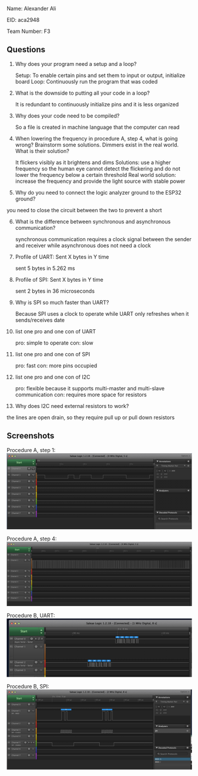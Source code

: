 Name: Alexander Ali

EID: aca2948

Team Number: F3

## Questions

1. Why does your program need a setup and a loop?

    Setup: To enable certain pins and set them to input or output, initialize board
    Loop: Continuously run the program that was coded

2. What is the downside to putting all your code in a loop?

    It is redundant to continuously initialize pins and it is less organized

3. Why does your code need to be compiled?

    So a file is created in machine language that the computer can read

4. When lowering the frequency in procedure A, step 4, what is going wrong? Brainstorm some solutions. Dimmers exist in the real world. What is their solution?

   It flickers visibly as it brightens and dims
   Solutions: use a higher frequency so the human eye cannot detect the flickering and do not lower the frequency below a certain threshold
   Real world solution: increase the frequency and provide the light source with stable power

5. Why do you need to connect the logic analyzer ground to the ESP32 ground?

  you need to close the circuit between the two to prevent a short

6. What is the difference between synchronous and asynchronous communication?

    synchronous communication requires a clock signal between the sender and receiver while asynchronous does not need a clock

7. Profile of UART: Sent X bytes in Y time

    sent 5 bytes in 5.262 ms

8. Profile of SPI: Sent X bytes in Y time

    sent 2 bytes in 36 microseconds

9. Why is SPI so much faster than UART?

    Because SPI uses a clock to operate while UART only refreshes when it sends/receives date

10. list one pro and one con of UART

    pro: simple to operate
    con: slow

11. list one pro and one con of SPI

    pro: fast
    con: more pins occupied

12. list one pro and one con of I2C

    pro: flexible because it supports multi-master and multi-slave communication
    con: requires more space for resistors

13. Why does I2C need external resistors to work?

   the lines are open drain, so they require pull up or pull down resistors

## Screenshots

Procedure A, step 1:
![Put path to your image here ->](img/logicanalyzer.png)

Procedure A, step 4:
![Put path to your image here ->](img/dimmerpic.png)

Procedure B, UART:
![Put path to your image here ->](img/UART.png)

Procedure B, SPI:
![Put path to your image here ->](img/SPI.png)
